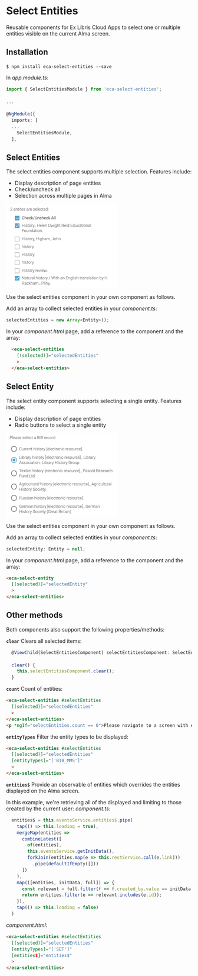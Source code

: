 # Select Entities

Reusable components for Ex Libris Cloud Apps to select one or multiple entities visible on the current Alma screen. 

## Installation
```
$ npm install eca-select-entities --save
```

In _app.module.ts_:
```typescript
import { SelectEntitiesModule } from 'eca-select-entities';

...

@NgModule({
  imports: [
  ...
    SelectEntitiesModule,
  ],
```

## Select Entities
The select entities component supports multiple selection. Features include:
* Display description of page entities
* Check/uncheck all
* Selection across multiple pages in Alma

![Select Entities Component](./screenshots/select-entities.png)

Use the select entities component in your own component as follows.

Add an array to collect selected entities in your _component.ts_:
```typescript
selectedEntities = new Array<Entity>();
```

In your _component.html_ page, add a reference to the component and the array:
```html
  <eca-select-entities
    [(selected)]="selectedEntities"
    >
  </eca-select-entities>
```

## Select Entity
The select entity component supports selecting a single entity. Features include:
* Display description of page entities
* Radio buttons to select a single entity

![Select Entity Component](./screenshots/select-entity.png)

Use the select entities component in your own component as follows.

Add an array to collect selected entities in your _component.ts_:
```typescript
selectedEntity: Entity = null;
```

In your _component.html_ page, add a reference to the component and the array:
```html
<eca-select-entity
  [(selected)]="selectedEntity"
  >
</eca-select-entities>
```

## Other methods
Both components also support the following properties/methods:

**`clear`**
Clears all selected items:
```typescript
  @ViewChild(SelectEntitiesComponent) selectEntitiesComponent: SelectEntitiesComponent;

  clear() {
    this.selectEntitiesComponent.clear();
  }
```

**`count`**
Count of entities:
```html
<eca-select-entities #selectEntities
  [(selected)]="selectedEntities"
  >
</eca-select-entities>
<p *ngIf="selectEntities.count == 0">Please navigate to a screen with entities.</p>
```

**`entityTypes`**
Filter the entity types to be displayed:
```html
<eca-select-entities #selectEntities
  [(selected)]="selectedEntities"
  [entityTypes]="['BIB_MMS']"
  >
</eca-select-entities>
```

**`entities$`**
Provide an observable of entities which overrides the entities displayed on the Alma screen. 

In this example, we're retrieving all of the displayed and limiting to those created by the current user:
_component.ts_:
```typescript
  entities$ = this.eventsService.entities$.pipe(
    tap(() => this.loading = true),
    mergeMap(entities => 
      combineLatest([
        of(entities),
        this.eventsService.getInitData(),
        forkJoin(entities.map(e => this.restService.call(e.link)))
          .pipe(defaultIfEmpty([]))
      ])
    ),
    map(([entities, initData, full]) => {
      const relevant = full.filter(f => f.created_by.value == initData.user.primaryId).map(f=>f.id);
      return entities.filter(e => relevant.includes(e.id));
    }),
    tap(() => this.loading = false)
  )
```
_component.html_:
```html
<eca-select-entities #selectEntities
  [(selected)]="selectedEntities"
  [entityTypes]="['SET']"
  [entities$]="entities$"
  >
</eca-select-entities>
```
